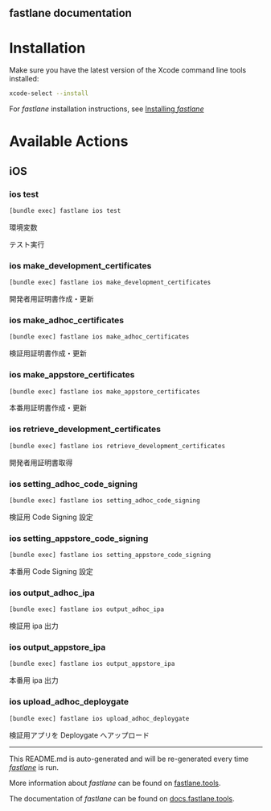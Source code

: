 fastlane documentation
----

# Installation

Make sure you have the latest version of the Xcode command line tools installed:

```sh
xcode-select --install
```

For _fastlane_ installation instructions, see [Installing _fastlane_](https://docs.fastlane.tools/#installing-fastlane)

# Available Actions

## iOS

### ios test

```sh
[bundle exec] fastlane ios test
```

環境変数

テスト実行

### ios make_development_certificates

```sh
[bundle exec] fastlane ios make_development_certificates
```

開発者用証明書作成・更新

### ios make_adhoc_certificates

```sh
[bundle exec] fastlane ios make_adhoc_certificates
```

検証用証明書作成・更新

### ios make_appstore_certificates

```sh
[bundle exec] fastlane ios make_appstore_certificates
```

本番用証明書作成・更新

### ios retrieve_development_certificates

```sh
[bundle exec] fastlane ios retrieve_development_certificates
```

開発者用証明書取得

### ios setting_adhoc_code_signing

```sh
[bundle exec] fastlane ios setting_adhoc_code_signing
```

検証用 Code Signing 設定

### ios setting_appstore_code_signing

```sh
[bundle exec] fastlane ios setting_appstore_code_signing
```

本番用 Code Signing 設定

### ios output_adhoc_ipa

```sh
[bundle exec] fastlane ios output_adhoc_ipa
```

検証用 ipa 出力

### ios output_appstore_ipa

```sh
[bundle exec] fastlane ios output_appstore_ipa
```

本番用 ipa 出力

### ios upload_adhoc_deploygate

```sh
[bundle exec] fastlane ios upload_adhoc_deploygate
```

検証用アプリを Deploygate へアップロード

----

This README.md is auto-generated and will be re-generated every time [_fastlane_](https://fastlane.tools) is run.

More information about _fastlane_ can be found on [fastlane.tools](https://fastlane.tools).

The documentation of _fastlane_ can be found on [docs.fastlane.tools](https://docs.fastlane.tools).
